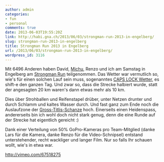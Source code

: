 ```yaml
---
author: admin
categories:
- fun
- personal
comments: true
date: 2013-06-03T19:55:20Z
link: http://habi.gna.ch/2013/06/03/strongman-run-2013-in-engelberg/
slug: strongman-run-2013-in-engelberg
title: Strongman Run 2013 in Engelberg
url: /2013/06/03/strongman-run-2013-in-engelberg/
wordpress_id: 3116
---
```


Mit 6496 Anderen haben David, [Michu](http://michaelzwahlen.ch), Renzo und ich am Samstag in Engelberg am [Strongman Run](http://strongmanrun.ch/) teilgenommen.
Das Wetter war vermutlich so, wie's für einen solchen Lauf sein muss, sogenanntes [CAPS LOCK Wetter](https://www.google.ch/search?client=safari&rls=en&q=caps+lock+wetter&ie=UTF-8&oe=UTF-8&redir_esc=&ei=ufKsUdL5KIHBOKXGgdgD), es shift-e den ganzen Tag.
Und zwar so, dass die Strecke halbiert wurde, statt der angesagten 20 km waren's dann etwas mehr als 10 km.

Dies über Strohballen und Reifenstapel drüber, unter Netzen drunter und durch Schlamm und kaltes Wasser durch.
Und fast ganz zum Ende noch die Auslaufzone der [Gross-Titlis-Schanze](http://de.wikipedia.org/wiki/Gross-Titlis-Schanze) hoch.
Einerseits einen Heidenspass, andererseits bin ich wohl doch nicht stark genug, denn die eine Runde auf der Strecke hat eigentlich gereicht :)

Dank einer Verteilung von 50% GoPro-Kameras pro Team-Mitglied (danke Lars für die Kamera, danke Renzo für die Video-Schnipsel) entstand unterstehender, recht wackliger und langer Film.
Nur so falls Ihr schauen wollt, wie's in etwa war.

http://vimeo.com/67518275
